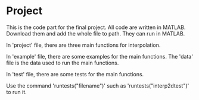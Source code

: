 # Project
This is the code part for the final project. All code are written in MATLAB.
Download them and add the whole file to path. They can run in MATLAB.

In 'project' file, there are three main functions for interpolation.

In 'example' file, there are some examples for the main functions. The 'data' file is the data used to run the main functions.

In 'test' file, there are some tests for the main functions.

Use the command 'runtests("filename")' such as 'runtests("interp2dtest")' to run it.
